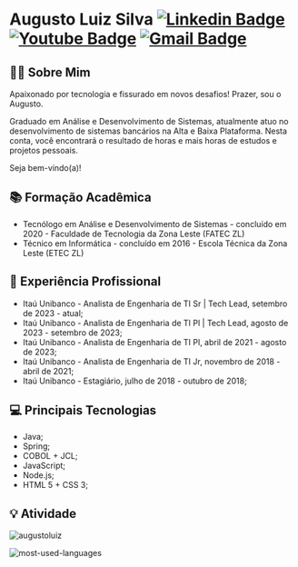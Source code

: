 # Augusto Luiz Silva [![Linkedin Badge](https://img.shields.io/badge/LinkedIn-0077B5?style=for-the-badge&logo=linkedin&logoColor=white)](https://www.linkedin.com/in/augusto-luiz-silva-0a22a751/)  [![Youtube Badge](https://img.shields.io/badge/YouTube-FF0000?style=for-the-badge&logo=youtube&logoColor=white)](https://www.youtube.com/channel/UCekCgsNve7j9Qu6HCvQlDVw) [![Gmail Badge](https://img.shields.io/badge/Gmail-D14836?style=for-the-badge&logo=gmail&logoColor=white)](mailto:augusto.ls.12.08@gmail.com)


## 🙋‍♂️ **Sobre Mim**

Apaixonado por tecnologia e fissurado em novos desafios! Prazer, sou o Augusto. 

Graduado em Análise e Desenvolvimento de Sistemas, atualmente atuo no desenvolvimento de sistemas bancários na Alta e Baixa Plataforma. Nesta conta, você encontrará o resultado de horas e mais horas de estudos e projetos pessoais. 

Seja bem-vindo(a)!

## 📚 **Formação Acadêmica**
 - Tecnólogo em Análise e Desenvolvimento de Sistemas - concluído em 2020 - Faculdade de Tecnologia da Zona Leste (FATEC ZL)
 - Técnico em Informática - concluído em 2016 - Escola Técnica da Zona Leste (ETEC ZL)
 
## 💼 **Experiência Profissional**
- Itaú Unibanco - Analista de Engenharia de TI Sr | Tech Lead, setembro de 2023 - atual;
- Itaú Unibanco - Analista de Engenharia de TI Pl | Tech Lead, agosto de 2023 - setembro de 2023;
- Itaú Unibanco - Analista de Engenharia de TI Pl, abril de 2021 - agosto de 2023;
- Itaú Unibanco - Analista de Engenharia de TI Jr, novembro de 2018 - abril de 2021;
- Itaú Unibanco - Estagiário, julho de 2018 - outubro de 2018;

## 💻 **Principais Tecnologias**

 - Java;
 - Spring;
 - COBOL + JCL;
 - JavaScript;
 - Node.js;
 - HTML 5 + CSS 3;

## 💡 Atividade

![augustoluiz](https://github-readme-stats.vercel.app/api?username=augustoluiz&theme=dark&show_icons=true&count_private=true)

![most-used-languages](https://github-readme-stats.vercel.app/api/top-langs/?username=augustoluiz&layout=compact&theme=dark)
